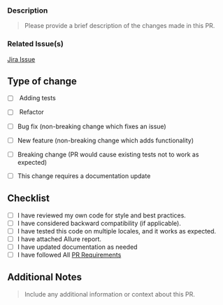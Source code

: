### Description

> Please provide a brief description of the changes made in this PR.



### Related Issue(s)

[Jira Issue](url)


## Type of change

- [ ] <input type="checkbox" enabled> Adding tests
- [ ] <input type="checkbox" enabled> Refactor
- [ ] Bug fix (non-breaking change which fixes an issue)
- [ ] New feature (non-breaking change which adds functionality)
- [ ] Breaking change (PR would cause existing tests not to work as expected)
- [ ] This change requires a documentation update


## Checklist

- [ ] I have reviewed my own code for style and best practices.
- [ ] I have considered backward compatibility (if applicable).
- [ ] I have tested this code on multiple locales, and it works as expected.
- [ ] I have attached Allure report.
- [ ] I have updated documentation as needed
- [ ] I have followed All [PR Requirements](https://confluence.mtvi.com/display/PLQA/mqe-pplus-tests+Repo+Overview#mqepplustestsRepoOverview-PRRequirements) 

## Additional Notes

> Include any additional information or context about this PR.
